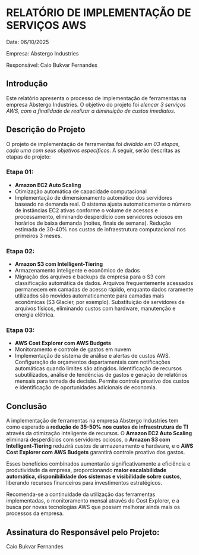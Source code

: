 
# RELATÓRIO DE IMPLEMENTAÇÃO DE SERVIÇOS AWS
Data: 06/10/2025

Empresa: Abstergo Industries

Responsável: Caio Bukvar Fernandes

## Introdução
Este relatório apresenta o processo de implementação de ferramentas na empresa Abstergo Industries. O objetivo do projeto foi *elencar 3 serviços AWS, com a finalidade de realizar a diminuição de custos imediatos*.

## Descrição do Projeto
O projeto de implementação de ferramentas foi *dividido em 03 etapas, cada uma com seus objetivos específicos*. A seguir, serão descritas as etapas do projeto:

### Etapa 01:
- **Amazon EC2 Auto Scaling**
- Otimização automática de capacidade computacional
- Implementação de dimensionamento automático dos servidores baseado na demanda real. O sistema ajusta automaticamente o número de instâncias EC2 ativas conforme o volume de acessos e processamento, eliminando desperdício com servidores ociosos em horários de baixa demanda (noites, finais de semana). Redução estimada de 30-40% nos custos de infraestrutura computacional nos primeiros 3 meses.

### Etapa 02:
- **Amazon S3 com Intelligent-Tiering**
- Armazenamento inteligente e econômico de dados
- Migração dos arquivos e backups da empresa para o S3 com classificação automática de dados. Arquivos frequentemente acessados permanecem em camadas de acesso rápido, enquanto dados raramente utilizados são movidos automaticamente para camadas mais econômicas (S3 Glacier, por exemplo). Substituição de servidores de arquivos físicos, eliminando custos com hardware, manutenção e energia elétrica.

### Etapa 03:
- **AWS Cost Explorer com AWS Budgets**
- Monitoramento e controle de gastos em nuvem
- Implementação de sistema de análise e alertas de custos AWS. Configuração de orçamentos departamentais com notificações automáticas quando limites são atingidos. Identificação de recursos subutilizados, análise de tendências de gastos e geração de relatórios mensais para tomada de decisão. Permite controle proativo dos custos e identificação de oportunidades adicionais de economia.

## Conclusão
A implementação de ferramentas na empresa Abstergo Industries tem como esperado a **redução de 35-50% nos custos de infraestrutura de TI** através da otimização inteligente de recursos. O **Amazon EC2 Auto Scaling** eliminará desperdícios com servidores ociosos, o **Amazon S3 com Intelligent-Tiering** reduzirá custos de armazenamento e hardware, e o **AWS Cost Explorer com AWS Budgets** garantirá controle proativo dos gastos.

Esses benefícios combinados aumentarão significativamente a eficiência e produtividade da empresa, proporcionando **maior escalabilidade automática, disponibilidade dos sistemas e visibilidade sobre custos**, liberando recursos financeiros para investimentos estratégicos.

Recomenda-se a continuidade da utilização das ferramentas implementadas, o monitoramento mensal através do Cost Explorer, e a busca por novas tecnologias AWS que possam melhorar ainda mais os processos da empresa.


## Assinatura do Responsável pelo Projeto:

Caio Bukvar Fernandes
